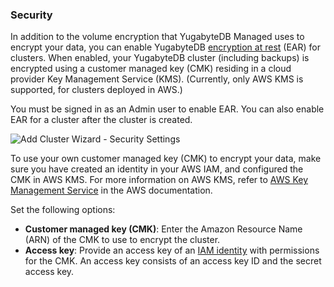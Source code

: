 <!--
+++
private = true
+++
-->

### Security

In addition to the volume encryption that YugabyteDB Managed uses to encrypt your data, you can enable YugabyteDB [encryption at rest](../../../cloud-secure-clusters/managed-ear/) (EAR) for clusters. When enabled, your YugabyteDB cluster (including backups) is encrypted using a customer managed key (CMK) residing in a cloud provider Key Management Service (KMS). (Currently, only AWS KMS is supported, for clusters deployed in AWS.)

You must be signed in as an Admin user to enable EAR. You can also enable EAR for a cluster after the cluster is created.

![Add Cluster Wizard - Security Settings](/images/yb-cloud/cloud-addcluster-security.png)

To use your own customer managed key (CMK) to encrypt your data, make sure you have created an identity in your AWS IAM, and configured the CMK in AWS KMS. For more information on AWS KMS, refer to [AWS Key Management Service](https://docs.aws.amazon.com/kms/) in the AWS documentation.

Set the following options:

- **Customer managed key (CMK)**: Enter the Amazon Resource Name (ARN) of the CMK to use to encrypt the cluster.
- **Access key**: Provide an access key of an [IAM identity](https://docs.aws.amazon.com/IAM/latest/UserGuide/id.html) with permissions for the CMK. An access key consists of an access key ID and the secret access key.
